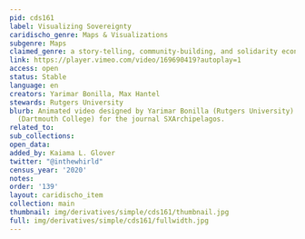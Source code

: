 ```yaml
---
pid: cds161
label: Visualizing Sovereignty
caridischo_genre: Maps & Visualizations
subgenre: Maps
claimed_genre: a story-telling, community-building, and solidarity economy project
link: https://player.vimeo.com/video/169690419?autoplay=1
access: open
status: Stable
language: en
creators: Yarimar Bonilla, Max Hantel
stewards: Rutgers University
blurb: Animated video designed by Yarimar Bonilla (Rutgers University) and Max Hantel
  (Dartmouth College) for the journal SXArchipelagos.
related_to:
sub_collections:
open_data:
added_by: Kaiama L. Glover
twitter: "@inthewhirld"
census_year: '2020'
notes:
order: '139'
layout: caridischo_item
collection: main
thumbnail: img/derivatives/simple/cds161/thumbnail.jpg
full: img/derivatives/simple/cds161/fullwidth.jpg
---
```

